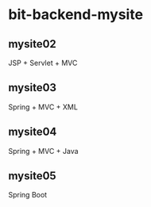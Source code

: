 # bit-backend-mysite
## mysite02
JSP + Servlet + MVC
## mysite03
Spring + MVC + XML
## mysite04
Spring + MVC + Java
## mysite05
Spring Boot
